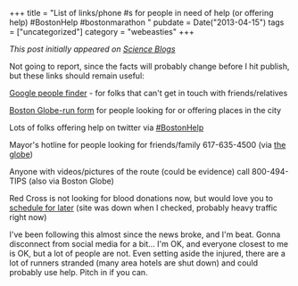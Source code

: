 +++
title = "List of links/phone #s for people in need of help (or offering help) #BostonHelp #bostonmarathon "
pubdate = Date("2013-04-15")
tags = ["uncategorized"]
category = "webeasties"
+++

_This post initially appeared on [Science Blogs](http://scienceblogs.com/webeasties)_

Not going to report, since the facts will probably change before I hit publish, but these links should remain useful:

[Google people finder](http://google.org/personfinder/2013-boston-explosions) - for folks that can't get in touch with friends/relatives

[Boston Globe-run form](https://docs.google.com/forms/d/1dqIKVq6IqX4BVXqOW_a9-qmXt1KJ_4Nu3NPNnC1g1mw/viewform) for people looking for or offering places in the city

Lots of folks offering help on twitter via [#BostonHelp](https://twitter.com/search?q=%23bostonhelp&src=typd)

Mayor's hotline for people looking for friends/family 617-635-4500 (via [the globe](http://bostonglobe.com/metro/2013/04/15/explosions-rock-boston-marathon-finish-line-dozens-injured/yLhfDT1XC3HXSa8wPiVijL/story.html))

Anyone with videos/pictures of the route (could be evidence) call 800-494-TIPS (also via Boston Globe)

Red Cross is not looking for blood donations now, but would love you to [schedule for later](http://redcrossblood.org/) (site was down when I checked, probably heavy traffic right now)

I've been following this almost since the news broke, and I'm beat. Gonna disconnect from social media for a bit... I'm OK, and everyone closest to me is OK, but a lot of people are not. Even setting aside the injured, there are a lot of runners stranded (many area hotels are shut down) and could probably use help. Pitch in if you can.

      
  
